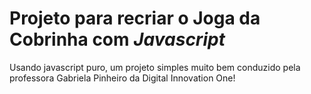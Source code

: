 # Projeto para recriar o Joga da Cobrinha com _Javascript_

Usando javascript puro, um projeto simples muito bem conduzido pela professora Gabriela Pinheiro da Digital Innovation One!

